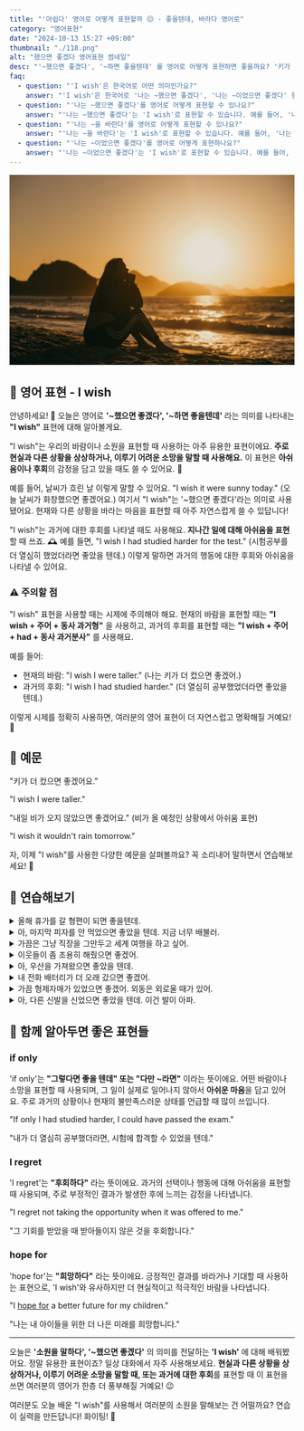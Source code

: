 ```yaml
---
title: "'아쉽다' 영어로 어떻게 표현할까 😔 - 좋을텐데, 바라다 영어로"
category: "영어표현"
date: "2024-10-13 15:27 +09:00"
thumbnail: "./118.png"
alt: "했으면 좋겠다 영어표현 썸네일"
desc: "'~했으면 좋겠다', '~하면 좋을텐데' 를 영어로 어떻게 표현하면 좋을까요? '키가 더 컸으면 좋겠어요.', '내일 비가 오지 않았으면 좋겠어요.' 등을 영어로 표현하는 법을 배워봅시다. 다양한 예문을 통해서 연습하고 본인의 표현으로 만들어 보세요."
faq:
  - question: "'I wish'은 한국어로 어떤 의미인가요?"
    answer: "'I wish'은 한국어로 '나는 ~했으면 좋겠다', '나는 ~이었으면 좋겠다' 등으로 번역될 수 있습니다. 주로 현재의 상황이나 과거의 일을 아쉬워하거나 바라는 마음을 표현할 때 사용합니다."
  - question: "'나는 ~했으면 좋겠다'를 영어로 어떻게 표현할 수 있나요?"
    answer: "'나는 ~했으면 좋겠다'는 'I wish'로 표현할 수 있습니다. 예를 들어, '나는 더 많은 시간을 가졌으면 좋겠다'는 'I wish I had more time'으로 말할 수 있습니다."
  - question: "'나는 ~을 바란다'를 영어로 어떻게 표현할 수 있나요?"
    answer: "'나는 ~을 바란다'는 'I wish'로 표현할 수 있습니다. 예를 들어, '나는 그가 나와 함께 왔으면 좋겠다'는 'I wish he would come with me'로 말할 수 있습니다."
  - question: "'나는 ~이었으면 좋겠다'를 영어로 어떻게 표현하나요?"
    answer: "'나는 ~이었으면 좋겠다'는 'I wish'로 표현할 수 있습니다. 예를 들어, '나는 여행 중이었으면 좋겠다'는 'I wish I were traveling'으로 표현할 수 있습니다."
---
```


![일몰, 해변에 앉아있는 여성 실루엣](./118-1.jpg)

## 🌟 영어 표현 - I wish

안녕하세요! 👋 오늘은 영어로 **'~했으면 좋겠다', '~하면 좋을텐데'** 라는 의미를 나타내는 **"I wish"** 표현에 대해 알아볼게요.

"I wish"는 우리의 바람이나 소원을 표현할 때 사용하는 아주 유용한 표현이에요. **주로 현실과 다른 상황을 상상하거나, 이루기 어려운 소망을 말할 때 사용해요.** 이 표현은 **아쉬움이나 후회**의 감정을 담고 있을 때도 쓸 수 있어요. 🌠

예를 들어, 날씨가 흐린 날 이렇게 말할 수 있어요. "I wish it were sunny today." (오늘 날씨가 화창했으면 좋겠어요.) 여기서 "I wish"는 '~했으면 좋겠다'라는 의미로 사용됐어요. 현재와 다른 상황을 바라는 마음을 표현할 때 아주 자연스럽게 쓸 수 있답니다!

"I wish"는 과거에 대한 후회를 나타낼 때도 사용해요. **지나간 일에 대해 아쉬움을 표현**할 때 쓰죠. 🕰️ 예를 들면, "I wish I had studied harder for the test." (시험공부를 더 열심히 했었더라면 좋았을 텐데.) 이렇게 말하면 과거의 행동에 대한 후회와 아쉬움을 나타낼 수 있어요.

<div 
  data-inline-banner="🎉 새해에는 스픽 AI와 함께 영어 공부하자" 
  data-inline-banner-subtext="설날 특별 할인으로 60%할인 + 추가 7만원 할인! (~2/3)" 
  data-inline-banner-link="https://app.usespeak.com/kr-ko/sale/kr-affiliate-special/?ref=engple-inline"
  data-inline-banner-caption="해당 링크를 통해 구매시 일정액의 수수료를 지급받습니다.">
</div>

### ⚠️ 주의할 점

"I wish" 표현을 사용할 때는 시제에 주의해야 해요. 현재의 바람을 표현할 때는 **"I wish + 주어 + 동사 과거형"** 을 사용하고, 과거의 후회를 표현할 때는 **"I wish + 주어 + had + 동사 과거분사"** 를 사용해요.

예를 들어:

- 현재의 바람: "I wish I were taller." (나는 키가 더 컸으면 좋겠어.)
- 과거의 후회: "I wish I had studied harder." (더 열심히 공부했었더라면 좋았을 텐데.)

이렇게 시제를 정확히 사용하면, 여러분의 영어 표현이 더 자연스럽고 명확해질 거예요! 🌟

## 📖 예문

"키가 더 컸으면 좋겠어요."

"I wish I were taller."

"내일 비가 오지 않았으면 좋겠어요." (비가 올 예정인 상황에서 아쉬움 표현)

"I wish it wouldn't rain tomorrow."

자, 이제 "I wish"를 사용한 다양한 예문을 살펴볼까요? 꼭 소리내어 말하면서 연습해보세요! 🚀

## 💬 연습해보기

<details>
<summary>올해 휴가를 갈 형편이 되면 좋을텐데.</summary>
<span>I wish we could afford a vacation this year.</span>
</details>

<details>
<summary>아, 마지막 피자를 안 먹었으면 좋았을 텐데. 지금 너무 배불러.</summary>
<span>Ugh, I wish I hadn't eaten that last slice of pizza. I'm so full now.</span>
</details>

<details>
<summary>가끔은 그냥 직장을 그만두고 세계 여행을 하고 싶어.</summary>
<span>Sometimes I wish I could just quit my job and travel the world.</span>
</details>

<details>
<summary>이웃들이 좀 조용히 해줬으면 좋겠어.</summary>
<span>I wish my neighbors would keep it down.</span>
</details>

<details>
<summary>아, 우산을 가져왔으면 좋았을 텐데.</summary>
<span>Gosh, I wish I'd brought an umbrella.</span>
</details>

<details>
<summary>내 전화 배터리가 더 오래 갔으면 좋겠어.</summary>
<span>I wish my phone battery would last longer.</span>
</details>

<details>
<summary>가끔 형제자매가 있었으면 좋겠어. 외동은 외로울 때가 있어.</summary>
<span>Sometimes I wish I had a sibling. Being an only child can get lonely.</span>
</details>

<details>
<summary>아, 다른 신발을 신었으면 좋았을 텐데. 이건 발이 아파.</summary>
<span>Man, I wish I'd worn different shoes. These are killing my feet.</span>
</details>

## 🤝 함께 알아두면 좋은 표현들

### if only

'if only'는 **"그렇다면 좋을 텐데" 또는 "다만 ~라면"** 이라는 뜻이에요. 어떤 바람이나 소망을 표현할 때 사용되며, 그 일이 실제로 일어나지 않아서 **아쉬운 마음**을 담고 있어요. 주로 과거의 상황이나 현재의 불만족스러운 상태를 언급할 때 많이 쓰입니다.

"If only I had studied harder, I could have passed the exam."

"내가 더 열심히 공부했더라면, 시험에 합격할 수 있었을 텐데."

### I regret

'I regret'는 **"후회하다"** 라는 뜻이에요. 과거의 선택이나 행동에 대해 아쉬움을 표현할 때 사용되며, 주로 부정적인 결과가 발생한 후에 느끼는 감정을 나타냅니다.

"I regret not taking the opportunity when it was offered to me."

"그 기회를 받았을 때 받아들이지 않은 것을 후회합니다."

### hope for

'hope for'는 **"희망하다"** 라는 뜻이에요. 긍정적인 결과를 바라거나 기대할 때 사용하는 표현으로, 'I wish'와 유사하지만 더 현실적이고 적극적인 바람을 나타냅니다.

"I [hope for](/blog/성공하면-좋겠어-영어표현/) a better future for my children."

"나는 내 아이들을 위한 더 나은 미래를 희망합니다."

---

오늘은 **'소원을 말하다', '~했으면 좋겠다'** 의 의미를 전달하는 **'I wish'** 에 대해 배워봤어요. 정말 유용한 표현이죠? 일상 대화에서 자주 사용해보세요. **현실과 다른 상황을 상상하거나, 이루기 어려운 소망을 말할 때, 또는 과거에 대한 후회**를 표현할 때 이 표현을 쓰면 여러분의 영어가 한층 더 풍부해질 거예요! 😉

여러분도 오늘 배운 "I wish"를 사용해서 여러분의 소원을 말해보는 건 어떨까요? 연습이 실력을 만든답니다! 화이팅! 💪
